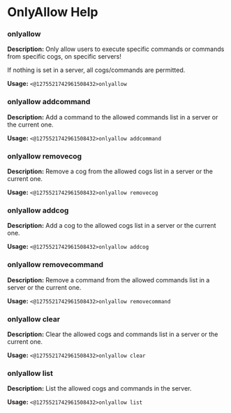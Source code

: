 # OnlyAllow Help

### onlyallow

**Description:** Only allow users to execute specific commands or commands from specific cogs, on specific servers!

If nothing is set in a server, all cogs/commands are permitted.

**Usage:** `<@1275521742961508432>onlyallow`

### onlyallow addcommand

**Description:** Add a command to the allowed commands list in a server or the current one.

**Usage:** `<@1275521742961508432>onlyallow addcommand`

### onlyallow removecog

**Description:** Remove a cog from the allowed cogs list in a server or the current one.

**Usage:** `<@1275521742961508432>onlyallow removecog`

### onlyallow addcog

**Description:** Add a cog to the allowed cogs list in a server or the current one.

**Usage:** `<@1275521742961508432>onlyallow addcog`

### onlyallow removecommand

**Description:** Remove a command from the allowed commands list in a server or the current one.

**Usage:** `<@1275521742961508432>onlyallow removecommand`

### onlyallow clear

**Description:** Clear the allowed cogs and commands list in a server or the current one.

**Usage:** `<@1275521742961508432>onlyallow clear`

### onlyallow list

**Description:** List the allowed cogs and commands in the server.

**Usage:** `<@1275521742961508432>onlyallow list`

